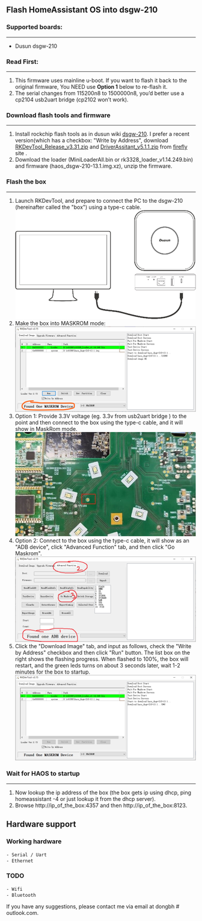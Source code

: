 ## Flash HomeAssistant OS into dsgw-210

### Supported boards:
--- 
- Dusun dsgw-210

### Read First:
---
1. This firmware uses mainline u-boot. If you want to flash it back to the original firmware, You NEED use **Option 1** below to re-flash it.
1. The serial changes from 115200n8 to 1500000n8, you’d better use a cp2104 usb2uart bridge (cp2102 won’t work).

### Download flash tools and firmware
---
1. Install rockchip flash tools as in dusun wiki [dsgw-210](https://wiki.dusuniot.com/iot_gateway_with_applications/dsgw-210-rk3328-home-assistant-gateway/quick-start-guide). I prefer a recent version(which has a checkbox: "Write by Address", download [RKDevTool_Release_v3.31.zip](https://download.t-firefly.com/product/Board/RK3588/Tool/Window/RKDevTool_Release_v3.31.zip) and [DriverAssitant_v5.1.1.zip](https://download.t-firefly.com/product/Board/RK3588/Tool/Window/DriverAssitant_v5.1.1.zip) from [firefly](https://www.t-firefly.com/doc/download/183.html) site .
1. Download the loader (MiniLoaderAll.bin or rk3328_loader_v1.14.249.bin) and firmware (haos_dsgw-210-13.1.img.xz), unzip the firmware.

### Flash the box
---
1. Launch RKDevTool, and prepare to connect the PC to the dsgw-210 (hereinafter called the "box") using a type-c cable.
  ![connect the pc to the box](../res/dsgw-210-5.png)
1. Make the box into MASKROM mode:
  ![maskrom mode](../res/dsgw-210-1.png)
1. Option 1: Provide 3.3V voltage (eg. 3.3v from usb2uart bridge ) to the point and then connect to the box using the type-c cable, and it will show in MaskRom mode.
  ![maskrom probe](../res/dsgw-210-2.jpg)
1. Option 2: Connect to the box using the type-c cable, it will show as an "ADB device", click "Advanced Function" tab, and then click "Go Maskrom". 
  ![from adb to maskrom](../res/dsgw-210-3.png)
1. Click the "Download Image" tab, and input as follows, check the "Write by Address" checkbox and then click "Run" button. The list box on the right shows the flashing progress. When flashed to 100%, the box will restart, and the green leds turns on about 3 seconds later, wait 1-2 minutes for the box to startup.
  ![flashing the box](../res/dsgw-210-4.png)
 
### Wait for HAOS to startup
---
1. Now lookup the ip address of the box (the box gets ip using dhcp, ping homeassistant -4 or just lookup it from the dhcp server).
1. Browse http://ip_of_the_box:4357 and then http://ip_of_the_box:8123.

## Hardware support

### Working hardware
    - Serial / Uart
    - Ethernet

### TODO
    - Wifi
    - Bluetooth

If you have any suggestions, please contact me via email at dongbh # outlook.com.

